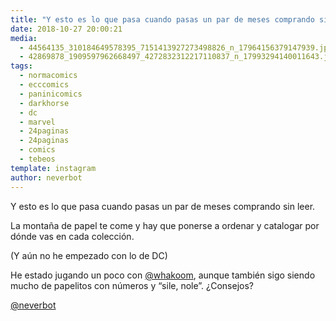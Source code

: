 ```yaml
---
title: "Y esto es lo que pasa cuando pasas un par de meses comprando sin leer"
date: 2018-10-27 20:00:21
media: 
  - 44564135_310184649578395_7151413927273498826_n_17964156379147939.jpg
  - 42869878_1909597962668497_4272832312217110837_n_17993294140011643.jpg
tags: 
  - normacomics
  - ecccomics
  - paninicomics
  - darkhorse
  - dc
  - marvel
  - 24paginas
  - 24paginas
  - comics
  - tebeos
template: instagram
author: neverbot
---
```


Y esto es lo que pasa cuando pasas un par de meses comprando sin leer.

La montaña de papel te come y hay que ponerse a ordenar y catalogar por dónde vas en cada colección.

(Y aún no he empezado con lo de DC)

He estado jugando un poco con [@whakoom](https://instagram.com/whakoom), aunque también sigo siendo mucho de papelitos con números y “sile, nole”. ¿Consejos?

[@neverbot](https://instagram.com/neverbot)
